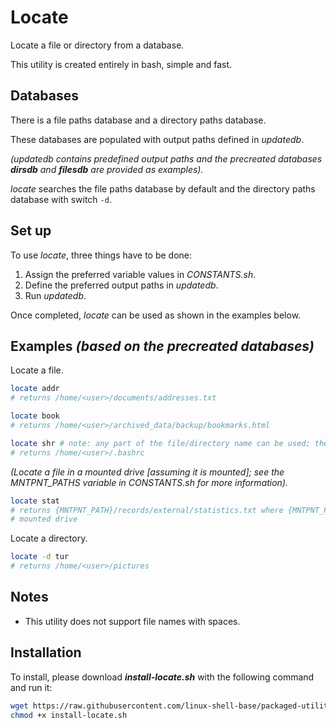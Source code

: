 
# Locate

Locate a file or directory from a database.

This utility is created entirely in bash, simple and fast.

## Databases

There is a file paths database and a directory paths database.

These databases are populated with output paths defined in *updatedb*.

*(updatedb contains predefined output paths and the precreated databases **dirsdb** and **filesdb** are provided as examples).*

*locate* searches the file paths database by default and the directory paths database with switch `-d`.

## Set up

To use *locate*, three things have to be done:

1. Assign the preferred variable values in *CONSTANTS.sh*.
2. Define the preferred output paths in *updatedb*.
3. Run *updatedb*.

Once completed, *locate* can be used as shown in the examples below.

## Examples *(based on the precreated databases)*

Locate a file.

```bash
locate addr
# returns /home/<user>/documents/addresses.txt
```

```bash
locate book
# returns /home/<user>/archived_data/backup/bookmarks.html
```

```bash
locate shr # note: any part of the file/directory name can be used; the first match will be returned
# returns /home/<user>/.bashrc
```

*(Locate a file in a mounted drive [assuming it is mounted]; see the MNTPNT_PATHS variable in CONSTANTS.sh for more information).*

```bash
locate stat
# returns {MNTPNT_PATH}/records/external/statistics.txt where {MNTPNT_PATH} is the mountpoint of the
# mounted drive
```

Locate a directory.

```bash
locate -d tur
# returns /home/<user>/pictures
```

## Notes

* This utility does not support file names with spaces.

## Installation

To install, please download ***install-locate.sh*** with the following command and run it:

```bash
wget https://raw.githubusercontent.com/linux-shell-base/packaged-utilities/install/install-locate.sh && \
chmod +x install-locate.sh
```
